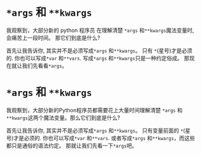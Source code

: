 # ```*args``` 和 ```**kwargs```

我观察到，大部分新的 python 程序员 在理解清楚 ```*args``` 和```**kwargs```魔法变量时, 会痛苦上一段时间。 那它们到底是什么? 

首先让我告诉你, 其实并不是必须写成```*args``` 和```**kwargs```。 只有 ```*```(星号)才是必须的. 你也可以写成```*var``` 和```**vars```. 写成```*args``` 和```**kwargs```只是一种约定俗成。 那现在就让我们先看看```*args```。


# ```*args``` 和 ```**kwargs```

我观察到，大部分新的Python程序员都需要花上大量时间理解清楚 ```*args``` 和```**kwargs```这两个魔法变量。那么它们到底是什么? 

首先让我告诉你, 其实并不是必须写成```*args``` 和```**kwargs```。 只有变量前面的 ```*```(星号)才是必须的. 你也可以写成```*var``` 和```**vars```. 或者写成```*args``` 和```**kwargs```，而这些都只是通俗的语法约定。 那就让我们先看一下```*args```吧。
